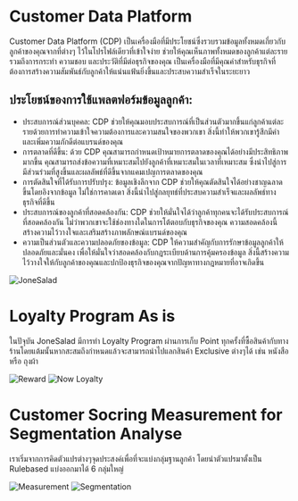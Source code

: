 # Customer Data Platform
Customer Data Platform (CDP) เป็นเครื่องมือที่มีประโยชน์ซึ่งรวบรวมข้อมูลทั้งหมดเกี่ยวกับลูกค้าของคุณจากที่ต่างๆ ไว้ในโปรไฟล์เดียวที่เข้าใจง่าย ช่วยให้คุณเห็นภาพทั้งหมดของลูกค้าแต่ละราย รวมถึงการกระทำ ความชอบ และประวัติที่มีต่อธุรกิจของคุณ เป็นเครื่องมือที่มีคุณค่าสำหรับธุรกิจที่ต้องการสร้างความสัมพันธ์กับลูกค้าให้แน่นแฟ้นยิ่งขึ้นและประสบความสำเร็จในระยะยาว

## ประโยชน์ของการใช้แพลตฟอร์มข้อมูลลูกค้า:

- ประสบการณ์ส่วนบุคคล: CDP ช่วยให้คุณมอบประสบการณ์ที่เป็นส่วนตัวมากขึ้นแก่ลูกค้าแต่ละรายด้วยการทำความเข้าใจความต้องการและความสนใจของพวกเขา สิ่งนี้ทำให้พวกเขารู้สึกมีค่าและเพิ่มความภักดีต่อแบรนด์ของคุณ
- การตลาดที่ดีขึ้น: ด้วย CDP คุณสามารถกำหนดเป้าหมายการตลาดของคุณได้อย่างมีประสิทธิภาพมากขึ้น คุณสามารถส่งข้อความที่เหมาะสมไปยังลูกค้าที่เหมาะสมในเวลาที่เหมาะสม ซึ่งนำไปสู่การมีส่วนร่วมที่สูงขึ้นและผลลัพธ์ที่ดีขึ้นจากแคมเปญการตลาดของคุณ
- การตัดสินใจที่ได้รับการปรับปรุง: ข้อมูลเชิงลึกจาก CDP ช่วยให้คุณตัดสินใจได้อย่างชาญฉลาดขึ้นโดยอิงจากข้อมูล ไม่ใช่การคาดเดา สิ่งนี้นำไปสู่กลยุทธ์ที่ประสบความสำเร็จและผลลัพธ์ทางธุรกิจที่ดีขึ้น
- ประสบการณ์ของลูกค้าที่สอดคล้องกัน: CDP ช่วยให้มั่นใจได้ว่าลูกค้าทุกคนจะได้รับประสบการณ์ที่สอดคล้องกัน ไม่ว่าพวกเขาจะใช้ช่องทางใดในการโต้ตอบกับธุรกิจของคุณ ความสอดคล้องนี้สร้างความไว้วางใจและเสริมสร้างภาพลักษณ์แบรนด์ของคุณ
- ความเป็นส่วนตัวและความปลอดภัยของข้อมูล: CDP ให้ความสำคัญกับการรักษาข้อมูลลูกค้าให้ปลอดภัยและมั่นคง เพื่อให้มั่นใจว่าสอดคล้องกับกฎระเบียบด้านการคุ้มครองข้อมูล สิ่งนี้สร้างความไว้วางใจให้กับลูกค้าของคุณและปกป้องธุรกิจของคุณจากปัญหาทางกฎหมายที่อาจเกิดขึ้น

![JoneSalad](./JoneSalad.png)
# Loyalty Program As is
ในปัจุบัน JoneSalad มีการทำ Loyalty Program ผ่านการเก็บ Point ทุกครั้งที่ซื้อสินค้ากับทางร้านโดยแต้มนั้นหากสะสมถึงกำหนดแล้วจะสามารถนำไปแลกสินค้า Exclusive ต่างๆได้ เช่น หนังสือ หรือ ถุงผ้า

![Reward](./Reward.png)
![Now Loyalty](./Nowloyalty.png)
# Customer Socring Measurement for Segmentation Analyse
เราเริ่มจากการคิดตัวแปรต่างๆจุดประสงค์เพื่อที่จะแบ่งกลุ่มฐานลูกค้า โดยนำตัวแปรมาตั้งเป็น Rulebased แบ่งออกมาได้ 6 กลุ่มใหญ่

![Measurement](./Measurement.png)
![Segmentation](./Segmentation.png)
